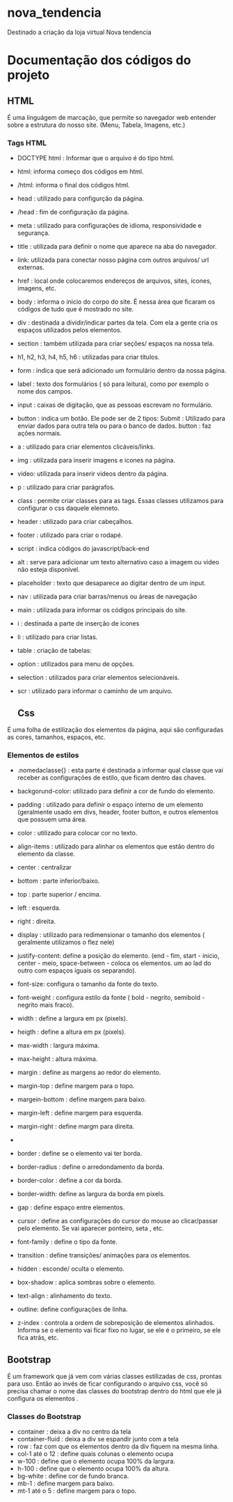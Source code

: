 # nova_tendencia
Destinado a criação da loja virtual Nova tendencia 
# Documentação dos códigos do projeto 
## HTML
É uma linguágem de marcação, que permite so navegador web entender sobre a 
estrutura do nosso site. (Menu, Tabela, Imagens, etc.)

### Tags HTML

- DOCTYPE html : Informar que o arquivo é do tipo html.
- html: informa  começo dos códigos em html.
- /html: informa o final dos códigos html.
- head : utilizado para configurção da página.
- /head : fim de configuração da página.
- meta : utilizado para configurações de idioma, responsividade e segurança.
- title : utilizada para definir o nome que aparece na aba do navegador.
- link: utilizada para conectar nosso página com outros arquivos/ url externas.
- href : local onde colocaremos endereços de arquivos, sites, ícones, imagens, etc.
- body : informa o inicio do corpo do site. É nessa área que ficaram os códigos de tudo
  que é mostrado no site.
- div : destinada a dividir/indicar partes da tela. Com ela a gente cria os espaços utilizados
  pelos elementos.
- section : também utilizada para criar seções/ espaços na nossa tela.
- h1, h2, h3, h4, h5, h6 : utilizadas para criar títulos.
- form : indica que será adicionado um formulário dentro da nossa página.
- label : texto dos formulários ( só para leitura), como por exemplo o nome dos campos.
- input : caixas de digitação, que  as pessoas escrevam no formulário.
- button : indica um botão. Ele pode ser de 2 tipos:
  Submit : Utilizado para enviar dados para outra tela ou para o banco de dados.
  button : faz ações normais.
- a : utilizado para criar elementos clicáveis/links.
- img : utilizada para inserir imagens e icones na página.
- video: utilizada para inserir videos dentro da página.
- p : utilizado para criar parágrafos.
- class : permite criar classes para as tags. Essas classes utilizamos para configurar o css daquele elemneto.
- header : utilizado para criar cabeçalhos.
- footer : utilizado para criar o rodapé.
- script : indica códigos do javascript/back-end
- alt : serve para adicionar um texto alternativo caso a imagem ou video não esteja disponível.
- placeholder : texto que desaparece ao digitar dentro de um input.
- nav : utilizada para criar barras/menus ou áreas de navegação 
- main : utilizada para informar os códigos principais do site.
- i : destinada a parte de inserção de icones
- li :  utilizado para criar listas.
- table : criação de tabelas:
- option : utilizados para menu de opções.
- selection :  utilizados para criar elementos selecionáveis.
- scr : utilizado para informar o caminho de um arquivo.

  ## Css
É uma folha de estilização dos elementos da página, aqui são configuradas as cores, tamanhos, espaços, etc.

  ### Elementos de estilos

- .nomedaclasse{} : esta parte é destinada a informar qual classe que vai receber as configurações de estilo,
    que ficam dentro das chaves.
- backgorund-color: utilizado para definir a cor de fundo do elemento.
- padding : utilizado para definir o espaço interno de um elemento (geralmente usado em divs, header, footer
  button, e outros elementos  que possuem uma área.
- color : utilizado para colocar cor no texto.
- align-items : utilizado para alinhar os elementos que estão dentro do elemento da classe.
- center : centralizar
- bottom : parte inferior/baixo.
- top : parte superior / encima.
- left : esquerda.
- right : direita.

- display : utilizado para redimensionar o tamanho dos elementos ( geralmente utilizamos o flez nele)
- justify-content: define a posição do elemento. (end - fim, start - inicio, center - meio, space-between - coloca os elementos.
  um ao lad do outro com espaços iguais os separando). 
- font-size: configura o tamanho da fonte do texto.
- font-weight : configura estilo da fonte ( bold - negrito, semibold - negrito mais fraco).
  
- width : define  a largura em px (pixels).
- heigth : define a altura em px (pixels).
- max-width : largura máxima.
- max-height : altura máxima.

- margin : define as margens ao redor do elemento.

- margin-top : define margem para o topo.
- margein-bottom : define margem para baixo.
- margin-left : define margem para esquerda.
- margin-right : define margm para direita.
- 
- border : define se o elemento vai ter borda.
- border-radius : define o arredondamento da borda.
- border-color : define a cor da borda.
- border-width: define as largura da borda em pixels.

- gap : define espaço entre elementos.
- cursor : define as configurações do cursor do mouse ao clicar/passar pelo elemento. Se vai aparecer ponteiro,  seta , etc.
- font-family : define o tipo da fonte.
- transition : define transições/ animações para os elementos.
- hidden : esconde/ oculta o elemento.
- box-shadow : aplica sombras sobre o elemento.
- text-align : alinhamento do texto. 
- outline: define configurações de linha.
- z-index : controla a ordem de sobreposição de elementos alinhados.
  Informa se o elemento vai ficar fixo no lugar, se ele é o primeiro, se
  ele fica atrás, etc.

## Bootstrap 
É um framework que já vem com várias classes estilizadas de css, prontas para uso. 
Então ao invés de ficar configurando o arquivo css, você só precisa chamar o nome das classes 
do  bootstrap dentro do html que ele já configura os elementos .

### Classes do Bootstrap 

- container :  deixa a div no centro da tela
- container-fluid : deixa a div se espandir junto com a tela
- row : faz com que os elementos dentro da div fiquem na mesma linha.
- col-1 até o 12 : define quais colunas o elemento ocupa
- w-100 : define que o elemento ocupa 100% da largura.
- h-100 : define que o elemento ocupa 100% da altura.
- bg-white : define cor de fundo branca.
- mb-1 : define margem para baixo.
- mt-1 até o 5 : define margem para o topo. 




